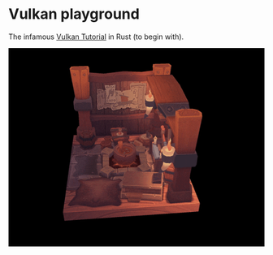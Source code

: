 # Vulkan playground

The infamous [Vulkan Tutorial](https://vulkan-tutorial.com/) in Rust (to begin with).

![A rotating viking room.](/images/viking_room.gif)
